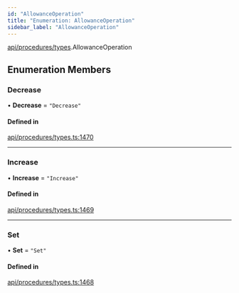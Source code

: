 ```yaml
---
id: "AllowanceOperation"
title: "Enumeration: AllowanceOperation"
sidebar_label: "AllowanceOperation"
---
```


[api/procedures/types](../../../../../modules/API/Procedures/Types/Types.md).AllowanceOperation

## Enumeration Members

### Decrease

• **Decrease** = ``"Decrease"``

#### Defined in

[api/procedures/types.ts:1470](https://github.com/PolymeshAssociation/polymesh-sdk/blob/88db4a911/src/api/procedures/types.ts#L1470)

___

### Increase

• **Increase** = ``"Increase"``

#### Defined in

[api/procedures/types.ts:1469](https://github.com/PolymeshAssociation/polymesh-sdk/blob/88db4a911/src/api/procedures/types.ts#L1469)

___

### Set

• **Set** = ``"Set"``

#### Defined in

[api/procedures/types.ts:1468](https://github.com/PolymeshAssociation/polymesh-sdk/blob/88db4a911/src/api/procedures/types.ts#L1468)
